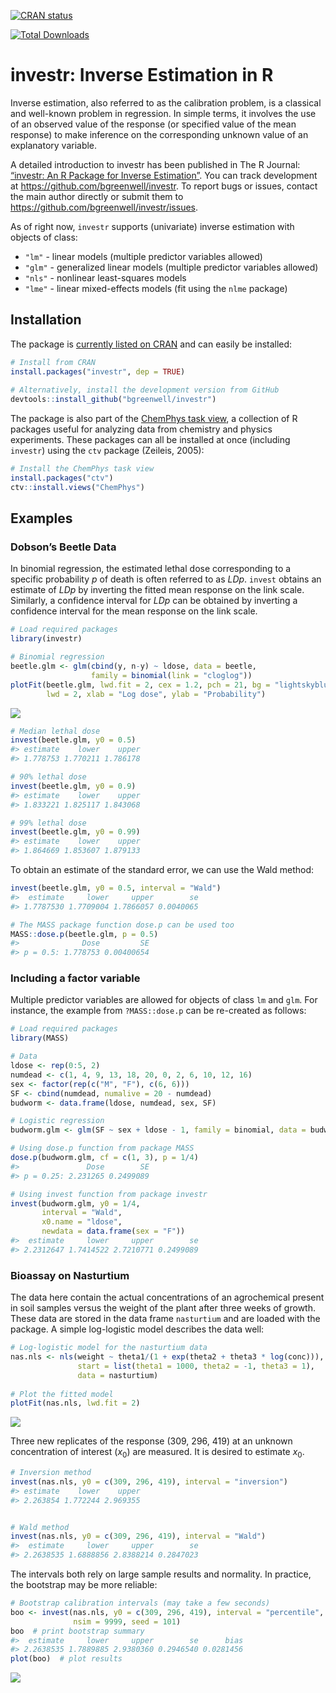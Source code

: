 <!-- README.md is generated from README.Rmd. Please edit that file -->
<!-- badges: start -->

[![CRAN
status](https://www.r-pkg.org/badges/version/investr)](https://CRAN.R-project.org/package=investr)

[![Total
Downloads](https://cranlogs.r-pkg.org/badges/grand-total/investr)](https://cranlogs.r-pkg.org/badges/grand-total/investr)
<!-- badges: end -->

# investr: Inverse Estimation in R

Inverse estimation, also referred to as the calibration problem, is a
classical and well-known problem in regression. In simple terms, it
involves the use of an observed value of the response (or specified
value of the mean response) to make inference on the corresponding
unknown value of an explanatory variable.

A detailed introduction to investr has been published in The R Journal:
[“investr: An R Package for Inverse
Estimation”](https://journal.r-project.org/archive/2014/RJ-2014-009/index.html).
You can track development at <https://github.com/bgreenwell/investr>. To
report bugs or issues, contact the main author directly or submit them
to <https://github.com/bgreenwell/investr/issues>.

As of right now, `investr` supports (univariate) inverse estimation with
objects of class:

-   `"lm"` - linear models (multiple predictor variables allowed)
-   `"glm"` - generalized linear models (multiple predictor variables
    allowed)
-   `"nls"` - nonlinear least-squares models
-   `"lme"` - linear mixed-effects models (fit using the `nlme` package)

## Installation

The package is [currently listed on
CRAN](https://cran.r-project.org/package=investr) and can easily be
installed:

``` r
# Install from CRAN
install.packages("investr", dep = TRUE)
  
# Alternatively, install the development version from GitHub
devtools::install_github("bgreenwell/investr")
```

The package is also part of the [ChemPhys task
view](https://cran.r-project.org/view=ChemPhys), a collection of R
packages useful for analyzing data from chemistry and physics
experiments. These packages can all be installed at once (including
`investr`) using the `ctv` package (Zeileis, 2005):

``` r
# Install the ChemPhys task view
install.packages("ctv")
ctv::install.views("ChemPhys")
```

## Examples

### Dobson’s Beetle Data

In binomial regression, the estimated lethal dose corresponding to a
specific probability *p* of death is often referred to as *LDp*.
`invest` obtains an estimate of *LDp* by inverting the fitted mean
response on the link scale. Similarly, a confidence interval for *LDp*
can be obtained by inverting a confidence interval for the mean response
on the link scale.

``` r
# Load required packages
library(investr)

# Binomial regression
beetle.glm <- glm(cbind(y, n-y) ~ ldose, data = beetle, 
                  family = binomial(link = "cloglog"))
plotFit(beetle.glm, lwd.fit = 2, cex = 1.2, pch = 21, bg = "lightskyblue", 
        lwd = 2, xlab = "Log dose", ylab = "Probability")
```

<img src="man/figures/README-glm-beetle-invest-1.png" style="display: block; margin: auto;" />

``` r
# Median lethal dose
invest(beetle.glm, y0 = 0.5)   
#> estimate    lower    upper 
#> 1.778753 1.770211 1.786178

# 90% lethal dose
invest(beetle.glm, y0 = 0.9)   
#> estimate    lower    upper 
#> 1.833221 1.825117 1.843068

# 99% lethal dose
invest(beetle.glm, y0 = 0.99)  
#> estimate    lower    upper 
#> 1.864669 1.853607 1.879133
```

To obtain an estimate of the standard error, we can use the Wald method:

``` r
invest(beetle.glm, y0 = 0.5, interval = "Wald")
#>  estimate     lower     upper        se 
#> 1.7787530 1.7709004 1.7866057 0.0040065

# The MASS package function dose.p can be used too 
MASS::dose.p(beetle.glm, p = 0.5)
#>              Dose         SE
#> p = 0.5: 1.778753 0.00400654
```

### Including a factor variable

Multiple predictor variables are allowed for objects of class `lm` and
`glm`. For instance, the example from `?MASS::dose.p` can be re-created
as follows:

``` r
# Load required packages
library(MASS)

# Data
ldose <- rep(0:5, 2)
numdead <- c(1, 4, 9, 13, 18, 20, 0, 2, 6, 10, 12, 16)
sex <- factor(rep(c("M", "F"), c(6, 6)))
SF <- cbind(numdead, numalive = 20 - numdead)
budworm <- data.frame(ldose, numdead, sex, SF)

# Logistic regression
budworm.glm <- glm(SF ~ sex + ldose - 1, family = binomial, data = budworm)

# Using dose.p function from package MASS
dose.p(budworm.glm, cf = c(1, 3), p = 1/4)
#>               Dose        SE
#> p = 0.25: 2.231265 0.2499089

# Using invest function from package investr
invest(budworm.glm, y0 = 1/4, 
       interval = "Wald",
       x0.name = "ldose", 
       newdata = data.frame(sex = "F"))
#>  estimate     lower     upper        se 
#> 2.2312647 1.7414522 2.7210771 0.2499089
```

### Bioassay on Nasturtium

The data here contain the actual concentrations of an agrochemical
present in soil samples versus the weight of the plant after three weeks
of growth. These data are stored in the data frame `nasturtium` and are
loaded with the package. A simple log-logistic model describes the data
well:

``` r
# Log-logistic model for the nasturtium data
nas.nls <- nls(weight ~ theta1/(1 + exp(theta2 + theta3 * log(conc))),
               start = list(theta1 = 1000, theta2 = -1, theta3 = 1),
               data = nasturtium)
               
# Plot the fitted model
plotFit(nas.nls, lwd.fit = 2)
```

<img src="man/figures/README-nls-nasturtium-fit-1.png" style="display: block; margin: auto;" />

Three new replicates of the response (309, 296, 419) at an unknown
concentration of interest (*x*<sub>0</sub>) are measured. It is desired
to estimate *x*<sub>0</sub>.

``` r
# Inversion method
invest(nas.nls, y0 = c(309, 296, 419), interval = "inversion")
#> estimate    lower    upper 
#> 2.263854 1.772244 2.969355


# Wald method
invest(nas.nls, y0 = c(309, 296, 419), interval = "Wald")  
#>  estimate     lower     upper        se 
#> 2.2638535 1.6888856 2.8388214 0.2847023
```

The intervals both rely on large sample results and normality. In
practice, the bootstrap may be more reliable:

``` r
# Bootstrap calibration intervals (may take a few seconds)
boo <- invest(nas.nls, y0 = c(309, 296, 419), interval = "percentile", 
              nsim = 9999, seed = 101)
boo  # print bootstrap summary
#>  estimate     lower     upper        se      bias 
#> 2.2638535 1.7889885 2.9380360 0.2946540 0.0281456
plot(boo)  # plot results
```

<img src="man/figures/README-nls-nasturtium-bootstrap-1.png" style="display: block; margin: auto;" />
